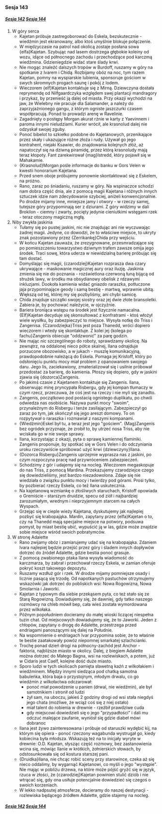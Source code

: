 ### Sesja 143
##### [Sesja 142](#sesja-142) [Sesja 144](#sesja-144)
1. W góry serca
    - Kajetan próbuje zastregoborować do Eskela, bezskutecznie - wiedźmin jest ekranowany, albo ktoś umyślnie blokuje połączenie.
    - W międzyczasie na patrol nad okolicą zostaje posłana sowa {elfa}Kajetan. Szybując nad lasem dostrzega głębokie koleiny od wozu, idące od północnego zachodu i przechodzące pod karczmą wiedźmina. Gdzieniegdzie widać stare ślady krwi.
    - Nie mogąc znaleźć dalszych tropów w Burdoff, ruszamy w góry na spotkanie z Ivarem i Chidą. Rozbijamy obóz na noc, tym razem Kajetan, pomny na wyspiarskie lubienia, sponsoruje gościom w swych skromnych progach saunę i pokój z lodem.
    - Wieczorem {elf}Kajetan kontaktuje się z Mirną. Dziewczyna dostała reprymendę od Nilfgaardczyka względem swej plantacji mandragory i przykaz, by przenieść ją dalej od miasta. Przy okazji wychodzi na jaw, że Wielebny nie pracuje dla Salamander, a należy do zaprzyjaźnionego gangu, z którym ogniste jaszczurki czasem współpracują. Ponad to prowadzi arenę w Ravelinie.
    - Zagadnięty o postępy Morgan akurat rżnie w karty z Yaevinnem i paroma innymi nieludziami. Kurier wrócił, ale krasnolud dalej nie odzyskał swojej zguby.
    - Ponoć bibelot to szkiełko podobne do Kajetanowych, przenikające przez skały i ukazujące różne złoża i rudy. Używał go jego kontrahent, niejaki Ksawier, do znajdowania kolejnych złóż, aż napatoczył się na dziwną piramidę, przez którą krasnoludy mają teraz kłopoty. Fant zarekwirował {mag}Istredd, który pojawił się w Mahakamie.
    - {Krasnolud}Morgan pośle informacje do banku w Gors Velen w kwestii honorarium Kajetana.
    - Przed snem oboje próbujemy ponownie skontaktować się z Eskelem, na próżno.
    - Rano, zaraz po śniadaniu, ruszamy w góry. Na wspinaczce schodzi nam dobra część dnia, ale z pomocą magii Kajetana i różnych innych sztuczek idzie nam zdecydowanie szybciej, aniżeli konwencjonalnie. Po drodze mijamy inne, mniejsze jamy i otwory - w rzeczy samej, tutejsze góry przypominają ser z dziurami. Z góry widzimy w dali Brokilon - ciemny i zwarty, pocięty jedynie cieniutkimi wstęgami rzek - teraz otoczony magiczną mgłą.
2. Niby zwykła jaskinia
    - Tułamy się po pustej jaskini, nic nie znajdując ani nie wyczuwając żadnej magii. Jedyne, co dowodzi, że to właściwe miejsce, to ukryty znak pozostawiony przez {Zerrikankę}Chida przy wejściu.
    - W końcu Kajetan zauważa, że zrezygnowane, przesmradzające się po pomieszczeniu towarzystwo dziwnym trafem zawsze omija jego środek. Traci sowę, która uderza w niewidzialną barierę próbując się tam dostać.
    - Domyślając się magii, {czarodziej}Kajetan rozprasza dwa czary ukrywające - maskowanie magicznej aury oraz iluzję. Jaskinia zmienia się nie do poznania - rozświetlona czerwoną łuną bijącą od strużek lawy, w środku ma obsydianowy obelisk z rdzawymi inkluzjami. Dookoła kamienia widać gniazdo raraszka, potłuczone jaja przypominające geody i samą bestię - martwą, wprawnie ubitą. Większą od tej, której my się pozbyliśmy, ani chybi samicę. 
    - Chida znajduje szczątki swojej siostry oraz jej dwie złote bransoletki. Zabiera je, by pochować należycie, w ojczyźnie.
    - Bariera broniąca wstępu na środek jest fizycznie namacalna. {Elf}Kajetan decyduje się skonsultować z konfratrami - ktoś włożył wiele wysiłku, by zabezpieczyć to miejsce. Wysyła notkę do Triss i Zangenisa. {Czarodziejka}Triss jest poza Thanedd, wróci dopiero wieczorem i wtedy się skontaktuje. Z kolei jej {kolega po fachu}Zangenis obiecuje "oddzwonić" za parę godzin.
    - Nie mając nic szczególnego do roboty, sprawdzamy okolicę. Na zewnątrz, na oddalonej nieco półce skalnej, Ilana odnajduje porzucone obozowisko, a w jukach - muszlę komunikacyjną, prawdopodobnie należącą do Eskela. Pomaga jej Kristoff, który po odsłonięciu punktu mocy miał problem z opanowaniem swojego daru. Jego lis, zaciekawiony, zmaterializował się i usilnie próbował przedostać za barierę, do kamienia. Płoszy się dopiero, gdy w jaskini zjawia się {dozorca}Zangenis.
    - Po jakimś czasie z Kajetanem kontaktuje się Zangenis. Ilana, obserwując minę pryncypała Risbergu, gdy jej kompan tłumaczy w czym rzecz, przeczuwa, że coś jest na rzeczy i nie myli się zanadto.
    - Zangenis, początkowo pod postacią ognistego duplikatu, po chwili odwiedza nas osobiście. Nazywa punkt mocy "swoim", przynależnym do Risbergu i tenże zasilającym. Zabezpieczył go zaraz po tym, jak skończył się jego areszt domowy. To on rozpytywał o raraszka i rozmawiał z naszymi kompanami.
    - {Wiedźmin}Eskel był tu, a teraz jest jego "gościem". {Mag}Zangenis bez ogródek przyznaje, że zrobił to, by utrzeć nosa Triss, aby nie wciskała go w nie swoje sprawy.
    - Ilana, korzystając z okazji, pyta o sprawę kamiennej flaminiki. Zangenis proponuje, by spotkać się w Gors Velen i do odczyniania uroku rzeczywiście spróbować użyć krwi {dziewczyny}Ilana.
    - {Dozorca Risbergu}Zangenis uprzejmie wyprasza nas z jaskini, po czym rozpoczyna pracę nad przywróceniem zabezpieczeń.
    - Schodzimy z gór i udajemy się na nocleg. Wieczorem megaskopuje do nas Triss, z pomocą Mardina. Przekazujemy czarodziejce czego się dowiedzieliśmy, jest bardzo niezadowolona. Zdaje się nie wiedziała o związku punktu mocy i twierdzy pod górami. Prosi tylko, by pozbierać rzeczy Eskela, co też Ilana uskutecznia.
    - Na kajetanową wzmiankę o złośliwych staruchach, Kristoff opowiada o Gremiście - starszym druidzie, specu od ziół i najbardziej zarozumiałym, wrednym i nieprzyjemnym starcem na całych Wyspach.
    - Grzejąc się w cieple wieży Kajetana, dyskutujemy jak najlepiej pozbyć się krabopająka. Mardin, zapytany przez {elfa}Kajetan o to, czy na Thanedd mają specjalne miejsce na potwory, podsuwa pomysł, by miast bestię ubić, wypuścić ją w las, gdzie może znajdzie sobie miejsce wśród swoich pobratymców.
3. W stronę Adalette
    - Rano zwijamy obóz i zamiarujemy udać się na krabopająka. Zdaniem Ivara najlepiej będzie przejść przez góry i śladem innych dopływów dotrzeć do źródeł Adalette, gdzie bestia ponoć grasuje.
    - Z pomocą zwabionego ptaka Ilana wysyła wiadomość do karczmarza, by zabrał i przechował rzeczy Eskela, w zamian oferuje pokryć koszt takowego depozytu.
    - Ruszamy wzdłuż gór i rzek. W drodze mijamy pomniejsze osady i licznie pasącą się trzodę. Od napotkanych pastuchów otrzymujemy wskazówki jak dotrzeć do pobliskich wsi: Nowa Rogowizna, Nowa Smolarnia i Jaworki.
    - Kajetan z typowym dla siebie przekąsem pyta, co też stało się ze Starą Rogowizną. Dowiadujemy się, że dawniej, gdy tatko naszego rozmówcy na chleb mówił bep, cała wieś została wymordowana przez wilkołaka.
    - Późnym popołudniem docieramy do małej wioski liczącej niespełna tuzin chat. Od miejscowych dowiadujemy się, że to Jaworki. Jeden z chłopów, zapytany o drogę do Adalette, przestrzega przed endriagami panoszącymi się dalej na Południe.
    - Na wspomnienie o endriagach Ivar przypomina sobie, że to właśnie te bestie zaatakowały powóz niepomnej smarkatej szlachcianki.
    - Trochę ponad dzień drogi na północny-zachód jest Anchor - faktoria, najbliższe miasto w okolicy. Dalej, z biegiem Adalette można dotrzeć do Małego Bagna, wsi na rozlewiskach, a potem, już w Cidaris jest Caelf, kolejne dość duże miasto.
    - Sporo ludzi w tych okolicach pamięta sławetną kaźń z wilkołakiem i wiedźminem. Między innymi siedząca pod chatką samotna babuleńka, która baja o przystojnym, młodym drwalu, co go wiedźmin z wilkołactwa odczarował:
        - ponoć miał powodzenie u panien (drwal, nie wiedźmin), ale był samotnikiem i stronił od ludzi
        - żył sam, na uboczu, jakieś 2 godziny drogi od wsi stała niegdyś jego chata (możliwe, że wciąż coś się z niej ostało)
        - miał talent do robienia w drewnie - rzeźbił prawdziwe cuda
        - gdy miejscowi dowiedzieli się o jego "przypadłości" i dali mu odczuć malejące zaufanie, wyniósł się gdzie diabeł mówi dobranoc
    - Ilana jest żywo zainteresowana i próbuje od staruszki wydębić kij, na którym się opiera - ponoć rzeczony wagabunda wystrugał go, kiedy kobiecina była młodsza. Wskazują też na to inicjały wyryte w drewnie: O.D. Kajetan, słysząc część rozmowy, bez zastanowienia wcina się, mówiąc Ilanie w krótkich, żołnierskich słowach, by odstosunkowała się od kostura starszej pani.
    - {Druidka}Ilana, nie chcąc robić sceny przy starowince, czeka aż się nieco oddalimy, by wygarnąć Kajetanowi, co myśli o jego "występie". Nie mając w pobliżu drzewa, na które może pójść gryźć się w język, rzuca w złości, że {czarodziej}Kajetan powinien stulić dziób i nie wtrącać się, gdy ona usiłuje potencjalnie dowiedzieć się czegoś o swoich korzeniach.
    - W lekko nadpsutej atmosferze, docieramy do naszej destynacji - rozlewiska będącego źródłem Adalette, gdzie stajemy na nocleg.

##### [Sesja 142](#sesja-142) [Sesja 144](#sesja-144)